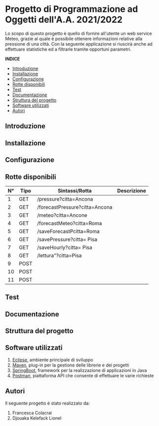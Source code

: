 # Progetto di Programmazione ad Oggetti dell'A.A. 2021/2022

Lo scopo di questo progetto è quello di fornire all'utente un web service Meteo, grazie al quale è possibile ottenere informazioni relative alla pressione di
una città. Con la seguente applicazione si riuscirà anche ad effettuare statistiche ed a filtrarle tramite opportuni parametri.

**INDICE**

* [Introduzione](#introduzione)
* [Installazione](#installazione)
* [Configurazione](#configurazione)
* [Rotte disponibili](#rotte)
* [Test](#test)
* [Documentazione](#documentazione)
* [Struttura del progetto](#struttura)
* [Software utilizzati](#software)
* [Autori](#autori)

<a name="introduzione"></a>
## Introduzione 

<a name="installazione"></a>
## Installazione

<a name="configurazione"></a>
## Configurazione 

<a name="rotte"></a>
## Rotte disponibili
<a name="table"></a>


|N°   | Tipo  | Sintassi/Rotta             | Descrizione                                                          |
|-----|-------|----------------------------|----------------------------------------------------------------------|
| 1   | GET   |   /pressure?citta=Ancona             |                                                                      |
| 2   | GET   |    /forecastPressure?citta=Ancona     |                                                                      |
| 3   | GET   |   /meteo?citta=Ancone                 |                                                                      |
| 4   | GET   |    /forecastMeteo?citta=Roma        |                                                                      |
| 5   | GET   |     /saveForecastPcitta=Roma       |                                                                      |   
| 6   | GET   |     /savePressure?citta= Pisa        |                                                                      |                                   
| 7   | GET   |     /saveHourly?citta= Pisa           |                                                                      |
| 8   | GET   |    /lettura"?citta=Pisa              |                                                                       |
| 9   | POST  |                    |                                                                            |
| 10  | POST  |                    |                                                                               |
| 11  | POST  |                    |                                                                             |

<a name="test"></a>
## Test

<a name="documentazione"></a>
## Documentazione

<a name="struttura"></a>
## Struttura del progetto

<a name="software"></a>
## Software utilizzati
1. [Eclipse](https://www.eclipse.org/downloads/), ambiente principale di sviluppo
2. [Maven](https://maven.apache.org/), plug-in per la gestione delle librerie e dei progetti
3. [SpringBoot](https://spring.io/projects/spring-boot), framework per la realizzazione di applicazioni in Java
4. [Postman](https://www.postman.com/), piattaforma API che consente di effettuare le varie richieste

<a name="autori"></a>
## Autori
Il seguente progetto è stato realizzato da:
1. Francesca Colacrai
2. Djouaka Kelefack Lionel
